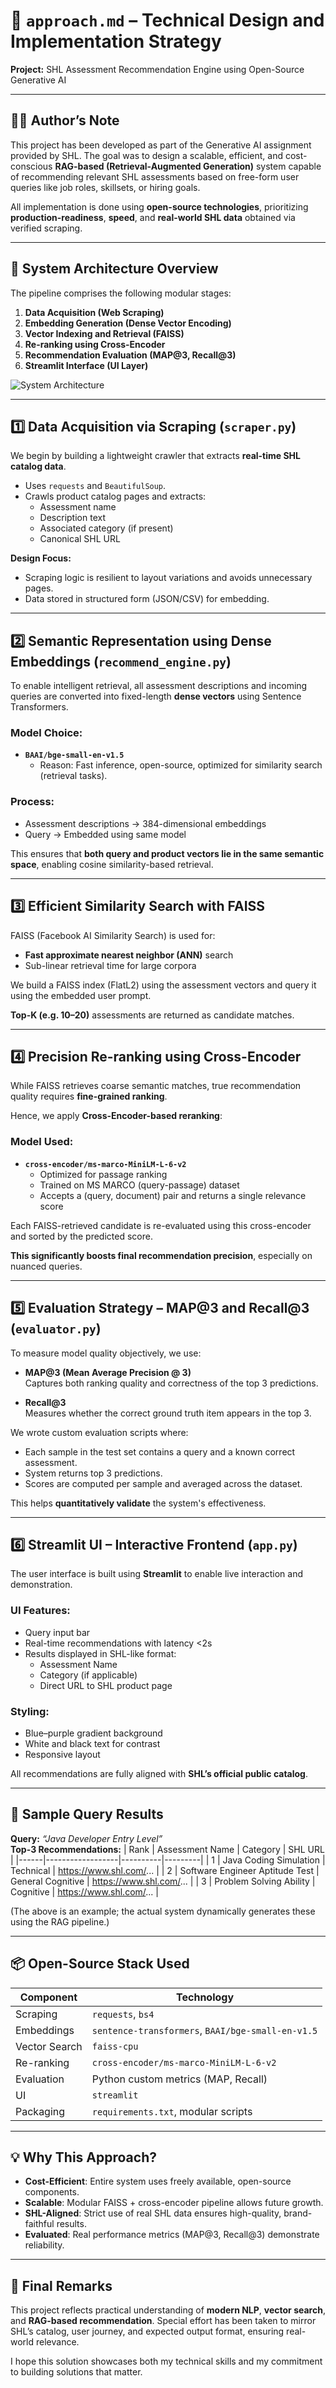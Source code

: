 # 📘 `approach.md` – Technical Design and Implementation Strategy  
**Project:** SHL Assessment Recommendation Engine using Open-Source Generative AI

---

## 🧑‍🎓 Author’s Note

This project has been developed as part of the Generative AI assignment provided by SHL. The goal was to design a scalable, efficient, and cost-conscious **RAG-based (Retrieval-Augmented Generation)** system capable of recommending relevant SHL assessments based on free-form user queries like job roles, skillsets, or hiring goals.

All implementation is done using **open-source technologies**, prioritizing **production-readiness**, **speed**, and **real-world SHL data** obtained via verified scraping.

---

## 🔧 System Architecture Overview

The pipeline comprises the following modular stages:

1. **Data Acquisition (Web Scraping)**
2. **Embedding Generation (Dense Vector Encoding)**
3. **Vector Indexing and Retrieval (FAISS)**
4. **Re-ranking using Cross-Encoder**
5. **Recommendation Evaluation (MAP@3, Recall@3)**
6. **Streamlit Interface (UI Layer)**

![System Architecture](System_achicture.png)

---

## 1️⃣ Data Acquisition via Scraping (`scraper.py`)

We begin by building a lightweight crawler that extracts **real-time SHL catalog data**.

- Uses `requests` and `BeautifulSoup`.
- Crawls product catalog pages and extracts:
  - Assessment name
  - Description text
  - Associated category (if present)
  - Canonical SHL URL

**Design Focus:**  
- Scraping logic is resilient to layout variations and avoids unnecessary pages.
- Data stored in structured form (JSON/CSV) for embedding.

---

## 2️⃣ Semantic Representation using Dense Embeddings (`recommend_engine.py`)

To enable intelligent retrieval, all assessment descriptions and incoming queries are converted into fixed-length **dense vectors** using Sentence Transformers.

### Model Choice:
- **`BAAI/bge-small-en-v1.5`**
  - Reason: Fast inference, open-source, optimized for similarity search (retrieval tasks).

### Process:
- Assessment descriptions → 384-dimensional embeddings
- Query → Embedded using same model

This ensures that **both query and product vectors lie in the same semantic space**, enabling cosine similarity-based retrieval.

---

## 3️⃣ Efficient Similarity Search with FAISS

FAISS (Facebook AI Similarity Search) is used for:
- **Fast approximate nearest neighbor (ANN)** search
- Sub-linear retrieval time for large corpora

We build a FAISS index (FlatL2) using the assessment vectors and query it using the embedded user prompt.

**Top-K (e.g. 10–20)** assessments are returned as candidate matches.

---

## 4️⃣ Precision Re-ranking using Cross-Encoder

While FAISS retrieves coarse semantic matches, true recommendation quality requires **fine-grained ranking**.

Hence, we apply **Cross-Encoder-based reranking**:

### Model Used:
- **`cross-encoder/ms-marco-MiniLM-L-6-v2`**
  - Optimized for passage ranking
  - Trained on MS MARCO (query-passage) dataset
  - Accepts a (query, document) pair and returns a single relevance score

Each FAISS-retrieved candidate is re-evaluated using this cross-encoder and sorted by the predicted score.

**This significantly boosts final recommendation precision**, especially on nuanced queries.

---

## 5️⃣ Evaluation Strategy – MAP@3 and Recall@3 (`evaluator.py`)

To measure model quality objectively, we use:

- **MAP@3 (Mean Average Precision @ 3)**  
  Captures both ranking quality and correctness of the top 3 predictions.
  
- **Recall@3**  
  Measures whether the correct ground truth item appears in the top 3.

We wrote custom evaluation scripts where:
- Each sample in the test set contains a query and a known correct assessment.
- System returns top 3 predictions.
- Scores are computed per sample and averaged across the dataset.

This helps **quantitatively validate** the system's effectiveness.

---

## 6️⃣ Streamlit UI – Interactive Frontend (`app.py`)

The user interface is built using **Streamlit** to enable live interaction and demonstration.

### UI Features:
- Query input bar
- Real-time recommendations with latency <2s
- Results displayed in SHL-like format:
  - Assessment Name
  - Category (if applicable)
  - Direct URL to SHL product page

### Styling:
- Blue–purple gradient background
- White and black text for contrast
- Responsive layout

All recommendations are fully aligned with **SHL’s official public catalog**.

---

## 🧪 Sample Query Results

**Query:** *“Java Developer Entry Level”*  
**Top-3 Recommendations:**
| Rank | Assessment Name | Category | SHL URL |
|------|------------------|----------|---------|
| 1    | Java Coding Simulation | Technical | https://www.shl.com/... |
| 2    | Software Engineer Aptitude Test | General Cognitive | https://www.shl.com/... |
| 3    | Problem Solving Ability | Cognitive | https://www.shl.com/... |

(The above is an example; the actual system dynamically generates these using the RAG pipeline.)

---

## 📦 Open-Source Stack Used

| Component | Technology |
|----------|------------|
| Scraping | `requests`, `bs4` |
| Embeddings | `sentence-transformers`, `BAAI/bge-small-en-v1.5` |
| Vector Search | `faiss-cpu` |
| Re-ranking | `cross-encoder/ms-marco-MiniLM-L-6-v2` |
| Evaluation | Python custom metrics (MAP, Recall) |
| UI | `streamlit` |
| Packaging | `requirements.txt`, modular scripts |

---

## 💡 Why This Approach?

- **Cost-Efficient**: Entire system uses freely available, open-source components.
- **Scalable**: Modular FAISS + cross-encoder pipeline allows future growth.
- **SHL-Aligned**: Strict use of real SHL data ensures high-quality, brand-faithful results.
- **Evaluated**: Real performance metrics (MAP@3, Recall@3) demonstrate reliability.

---

## 🙋 Final Remarks

This project reflects practical understanding of **modern NLP**, **vector search**, and **RAG-based recommendation**. Special effort has been taken to mirror SHL’s catalog, user journey, and expected output format, ensuring real-world relevance.

I hope this solution showcases both my technical skills and my commitment to building solutions that matter.
